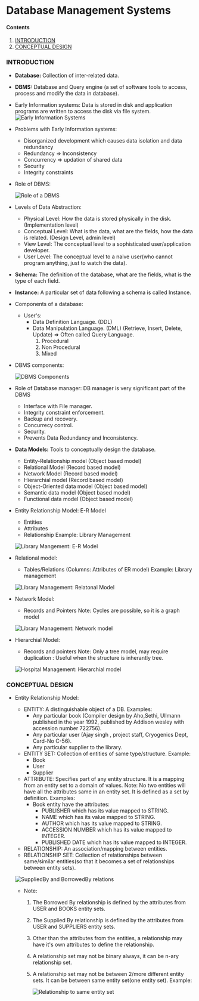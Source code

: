 # Database Management Systems

#### Contents
1. [INTRODUCTION](database_management_systems.md#INTRODUCTION)
2. [CONCEPTUAL DESIGN](database_management_systems.md#CONCEPTUAL-DESIGN)


### INTRODUCTION
- **Database:** Collection of inter-related data.
- **DBMS:** Database and Query engine (a set of software tools to access, process and modify the data in database).
- Early Information systems: Data is stored in disk and application programs are written to access the disk via file system.
  ![Early Information Systems](../images/Early_information_systems.png)
- Problems with Early Information systems:
  - Disorganized development which causes data isolation and data redundancy
  - Redundancy => Inconsistency
  - Concurrency => updation of shared data
  - Security
  - Integrity constraints
- Role of DBMS:

  ![Role of a DBMS](../images/Role_of_a_dbms.png)
- Levels of Data Abstraction:
  - Physical Level: How the data is stored physically in the disk. (Implementation level)
  - Conceptual Level: What is the data, what are the fields, how the data is related. (Design Level, admin level)
  - View Level: The conceptual level to a sophisticated user/application developer.
  - User Level: The conceptual level to a naive user(who cannot program anything, just to watch the data).
- **Schema:** The definition of the database, what are the fields, what is the type of each field.
- **Instance:** A particular set of data following a schema is called Instance.
- Components of a database:
  - User's:
    - Data Definition Language. (DDL)
    - Data Manipulation Language. (DML) (Retrieve, Insert, Delete, Update) => Often called Query Language.
      1) Procedural
      2) Non Procedural
      3) Mixed
- DBMS components:

  ![DBMS Components](../images/DBMS_Components.png)
- Role of Database manager: DB manager is very significant part of the DBMS
  - Interface with File manager.
  - Integrity constraint enforcement.
  - Backup and recovery.
  - Concurrecy control.
  - Security.
  - Prevents Data Redundancy and Inconsistency.
- **Data Models:** Tools to conceptually design the database.
  - Entity-Relationship model (Object based model)
  - Relational Model (Record based model)
  - Network Model (Record based model)
  - Hierarchial model (Record based model)
  - Object-Oriented data model (Object based model)
  - Semantic data model (Object based model)
  - Functional data model (Object based model)
- Entity Relationship Model: E-R Model
  - Entities
  - Attributes
  - Relationship
  Example: Library Management

  ![Library Mangement: E-R Model](../images/library_management_er_model.png)
- Relational model:
  - Tables/Relations (Columns: Attributes of ER model)
  Example: Library management

  ![Library Management: Relatonal Model](../images/library_magement_relational_model.png)
- Network Model:
  - Records and Pointers
  Note: Cycles are possible, so it is a graph model

  ![Library Management: Network model](../images/library_management_network_model.png)
- Hierarchial Model:
  - Records and pointers
  Note: Only a tree model, may require duplication
      : Useful when the structure is inherantly tree.

  ![Hospital Management: Hierarchial model](../images/hospital_management_hierarchial_model.png)

### CONCEPTUAL DESIGN
- Entity Relationship Model:
  - ENTITY: A distinguishable object of a DB.
    Examples:
    - Any particular book (Compiler design by Aho,Sethi, Ullmann published in the year 1992, published by Addison wesley with accession number 722756).
    - Any particular user (Ajay singh , project staff, Cryogenics Dept, Card-No C-56).
    - Any particular supplier to the library.
  - ENTITY SET: Collection of entities of same type/structure.
    Example:
    - Book
    - User
    - Supplier
  - ATTRIBUTE: Specifies part of any entity structure. It is a mapping from an entity set to a domain of values.
    Note: No two entities will have all the attributes same in an entity set. It is defined as a set by definition.
    Examples:
    - Book entity have the attributes:
      - PUBLISHER which has its value mapped to STRING.
      - NAME which has its value mapped to STRING.
      - AUTHOR which has its value mapped to STRING.
      - ACCESSION NUMBER which has its value mapped to INTEGER.
      - PUBLISHED DATE which has its value mapped to INTEGER.
  - RELATIONSHIP: An association/mapping between entities.
  - RELATIONSHIP SET: Collection of relationships between same/similar entities(so that it becomes a set of relationships between entity sets).

  ![SuppliedBy and BorrowedBy relations](../images/suppliedby_and_borrowedby.png)

  - Note:
    1) The Borrowed By relationship is defined by the attributes from USER and BOOKS entity sets.
    2) The Supplied By relationship is defined by the attributes from USER and SUPPLIERS entity sets.
    3) Other than the attributes from the entities, a relationship may have it's own attributes to define the relationship.
    4) A relationship set may not be binary always, it can be n-ary relationship set.
    5) A relationship set may not be between 2/more different entity sets. It can be between same entity set(one entity set).
       Example:

       ![Relationship to same entity set](../images/relationship_to_same_entityset.png)
    
